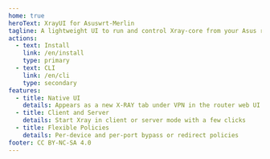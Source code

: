 ```yaml
---
home: true
heroText: XrayUI for Asuswrt‑Merlin
tagline: A lightweight UI to run and control Xray‑core from your Asus router
actions:
  - text: Install
    link: /en/install
    type: primary
  - text: CLI
    link: /en/cli
    type: secondary
features:
  - title: Native UI
    details: Appears as a new X-RAY tab under VPN in the router web UI
  - title: Client and Server
    details: Start Xray in client or server mode with a few clicks
  - title: Flexible Policies
    details: Per‑device and per‑port bypass or redirect policies
footer: CC BY-NC-SA 4.0
---
```

